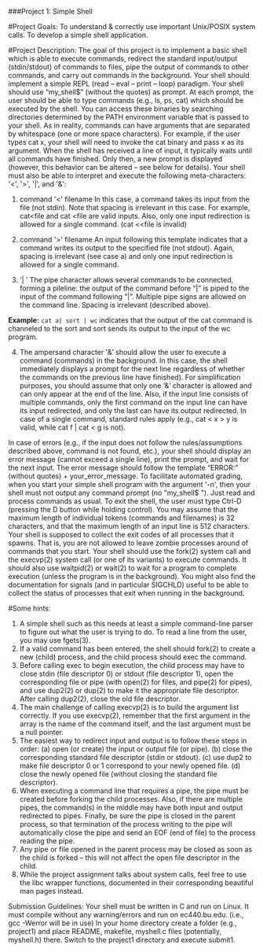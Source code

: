 ###Project 1: Simple Shell

#Project Goals:
To understand & correctly use important Unix/POSIX system calls.
To develop a simple shell application.

#Project Description:
  The goal of this project is to implement a basic shell which is able to execute commands,
redirect the standard input/output (stdin/stdout) of commands to files, pipe the output of
commands to other commands, and carry out commands in the background.
  Your shell should implement a simple REPL (read – eval – print – loop) paradigm. Your shell
should use “my_shell$” (without the quotes) as prompt. At each prompt, the user should be
able to type commands (e.g., ls, ps, cat) which should be executed by the shell. You can
access these binaries by searching directories determined by the PATH environment variable
that is passed to your shell.
  As in reality, commands can have arguments that are separated by whitespace (one or more
space characters). For example, if the user types cat x, your shell will need to invoke the
cat binary and pass x as its argument. When the shell has received a line of input, it typically
waits until all commands have finished. Only then, a new prompt is displayed (however, this
behavior can be altered – see below for details).
  Your shell must also be able to interpret and execute the following meta-characters: '<', '>', '|',
and '&':

1. command '<' filename In this case, a command takes its input from the file (not stdin).
Note that spacing is irrelevant in this case. For example, cat<file and cat <file are
valid inputs. Also, only one input redirection is allowed for a single command. (cat
<<file is invalid)

2. command '>' filename An input following this template indicates that a command writes
its output to the specified file (not stdout). Again, spacing is irrelevant (see case a) and
only one input redirection is allowed for a single command.

3. ‘| ’ The pipe character allows several commands to be connected, forming a pileline:
the output of the command before “|” is piped to the input of the command following
“|”. Multiple pipe signs are allowed on the command line. Spacing is irrelevant
(described above).

**Example:**
`cat a| sort | wc` indicates that the output of the cat command is
channeled to the sort and sort sends its output to the input of the wc program.

4. The ampersand character '&’ should allow the user to execute a command
(commands) in the background. In this case, the shell immediately displays a prompt
for the next line regardless of whether the commands on the previous line have
finished).
  For simplification purposes, you should assume that only one ‘&’ character is allowed and can
only appear at the end of the line. Also, if the input line consists of multiple commands, only
the first command on the input line can have its input redirected, and only the last can have its
output redirected. In case of a single command, standard rules apply (e.g., cat < x > y is
valid, while cat f | cat < g is not).

  In case of errors (e.g., if the input does not follow the rules/assumptions described above,
command is not found, etc.), your shell should display an error message (cannot exceed a
single line), print the prompt, and wait for the next input. The error message should follow the
template “ERROR:” (without quotes) + your_error_message. To facilitate automated grading,
when you start your simple shell program with the argument '-n', then your shell must not
output any command prompt (no "my_shell$ "). Just read and process commands as usual.
  To exit the shell, the user must type Ctrl-D (pressing the D button while holding control). You
may assume that the maximum length of individual tokens (commands and filenames) is 32
characters, and that the maximum length of an input line is 512 characters. Your shell is
supposed to collect the exit codes of all processes that it spawns. That is, you are not allowed
to leave zombie processes around of commands that you start. Your shell should use the
fork(2) system call and the execvp(2) system call (or one of its variants) to execute
commands. It should also use waitpid(2) or wait(2) to wait for a program to complete
execution (unless the program is in the background). You might also find the documentation
for signals (and in particular SIGCHLD) useful to be able to collect the status of processes that
exit when running in the background.

#Some hints:
1. A simple shell such as this needs at least a simple command-line parser to figure out
what the user is trying to do. To read a line from the user, you may use fgets(3).
2. If a valid command has been entered, the shell should fork(2) to create a new (child)
process, and the child process should exec the command.
3. Before calling exec to begin execution, the child process may have to close stdin (file
descriptor 0) or stdout (file descriptor 1), open the corresponding file or pipe (with
open(2) for files, and pipe(2) for pipes), and use dup2(2) or dup(2) to make it the
appropriate file descriptor. After calling dup2(2), close the old file descriptor.
4. The main challenge of calling execvp(2) is to build the argument list correctly. If you
use execvp(2), remember that the first argument in the array is the name of the
command itself, and the last argument must be a null pointer.
5. The easiest way to redirect input and output is to follow these steps in order:
  (a) open (or create) the input or output file (or pipe).
  (b) close the corresponding standard file descriptor (stdin or stdout).
  (c) use dup2 to make file descriptor 0 or 1 correspond to your newly opened file.
  (d) close the newly opened file (without closing the standard file descriptor).
6. When executing a command line that requires a pipe, the pipe must be created before
forking the child processes. Also, if there are multiple pipes, the command(s) in the
middle may have both input and output redirected to pipes. Finally, be sure the pipe is
closed in the parent process, so that termination of the process writing to the pipe will
automatically close the pipe and send an EOF (end of file) to the process reading the
pipe.
7. Any pipe or file opened in the parent process may be closed as soon as the child is
forked – this will not affect the open file descriptor in the child.
8. While the project assignment talks about system calls, feel free to use the libc wrapper
functions, documented in their corresponding beautiful man pages instead.

Submission Guidelines:
  Your shell must be written in C and run on Linux. It must compile without any
warning/errors and run on ec440.bu.edu. (i.e., gcc -Werror will be in use)
  In your home directory create a folder (e.g., project1) and place README, makefile,
myshell.c files (potentially, myshell.h) there. Switch to the project1 directory and
execute submit1.
